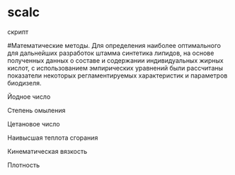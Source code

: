 # scalc

скрипт 


#Математические методы.
Для определения наиболее оптимального для дальнейших разработок штамма синтетика липидов, на основе полученных данных о составе и содержании индивидуальных жирных кислот, с использованием эмпирических уравнений были рассчитаны показатели некоторых регламентируемых характеристик и параметров биодизеля.

Йодное число

Степень омыления

Цетановое число

Наивысшая теплота сгорания

Кинематическая вязкость

Плотность

